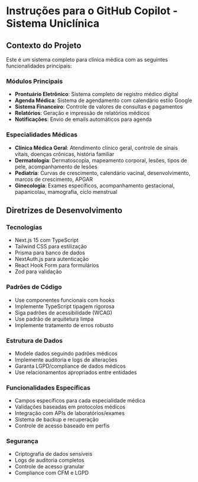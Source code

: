 # Instruções para o GitHub Copilot - Sistema Uniclínica

<!-- Use this file to provide workspace-specific custom instructions to Copilot. For more details, visit https://code.visualstudio.com/docs/copilot/copilot-customization#_use-a-githubcopilotinstructionsmd-file -->

## Contexto do Projeto

Este é um sistema completo para clínica médica com as seguintes funcionalidades principais:

### Módulos Principais
- **Prontuário Eletrônico**: Sistema completo de registro médico digital
- **Agenda Médica**: Sistema de agendamento com calendário estilo Google
- **Sistema Financeiro**: Controle de valores de consultas e pagamentos
- **Relatórios**: Geração e impressão de relatórios médicos
- **Notificações**: Envio de emails automáticos para agenda

### Especialidades Médicas
- **Clínica Médica Geral**: Atendimento clínico geral, controle de sinais vitais, doenças crônicas, história familiar
- **Dermatologia**: Dermatoscopia, mapeamento corporal, lesões, tipos de pele, acompanhamento de lesões
- **Pediatria**: Curvas de crescimento, calendário vacinal, desenvolvimento, marcos de crescimento, APGAR
- **Ginecologia**: Exames específicos, acompanhamento gestacional, papanicolau, mamografia, ciclo menstrual

## Diretrizes de Desenvolvimento

### Tecnologias
- Next.js 15 com TypeScript
- Tailwind CSS para estilização
- Prisma para banco de dados
- NextAuth.js para autenticação
- React Hook Form para formulários
- Zod para validação

### Padrões de Código
- Use componentes funcionais com hooks
- Implemente TypeScript tipagem rigorosa
- Siga padrões de acessibilidade (WCAG)
- Use padrão de arquitetura limpa
- Implemente tratamento de erros robusto

### Estrutura de Dados
- Modele dados seguindo padrões médicos
- Implemente auditoria e logs de alterações
- Garanta LGPD/compliance de dados médicos
- Use relacionamentos apropriados entre entidades

### Funcionalidades Específicas
- Campos específicos para cada especialidade médica
- Validações baseadas em protocolos médicos
- Integração com APIs de laboratórios/exames
- Sistema de backup e recuperação
- Controle de acesso baseado em perfis

### Segurança
- Criptografia de dados sensíveis
- Logs de auditoria completos
- Controle de acesso granular
- Compliance com CFM e LGPD
